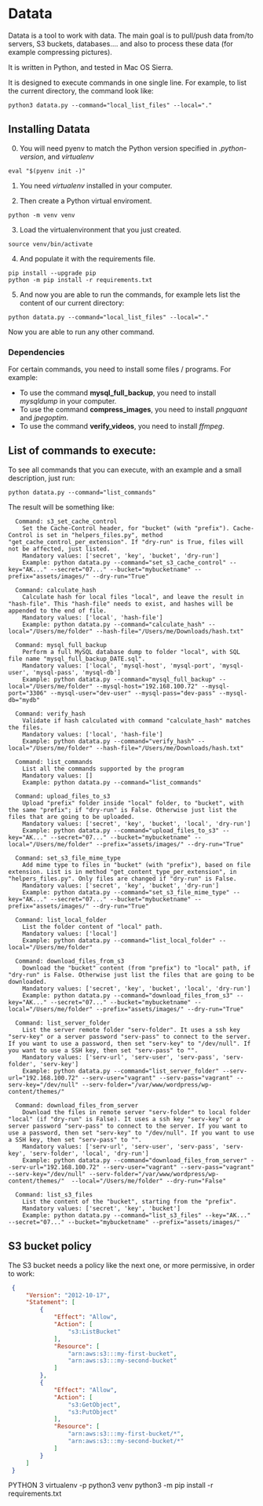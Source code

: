 # Datata

Datata is a tool to work with data. The main goal is to pull/push data from/to servers, S3 buckets, databases.... and also to process these data (for example compressing pictures).

It is written in Python, and tested in Mac OS Sierra.

It is designed to execute commands in one single line. For example, to list the current directory, the command look like:
```
python3 datata.py --command="local_list_files" --local="."
```

## Installing Datata

0. You will need pyenv to match the Python version specified in *.python-version*, and *virtualenv*
```
eval "$(pyenv init -)"
```

1. You need *virtualenv* installed in your computer. 

2. Then create a Python virtual enviroment.
```
python -m venv venv
```

3. Load the virtualenvironment that you just created.
```
source venv/bin/activate
```

4. And populate it with the requirements file.
```
pip install --upgrade pip
python -m pip install -r requirements.txt
```

5. And now you are able to run the commands, for example lets list the content of our current directory:
```
python datata.py --command="local_list_files" --local="."
```

Now you are able to run any other command.

### Dependencies

For certain commands, you need to install some files / programs.
For example:

- To use the command **mysql_full_backup**, you need to install *mysqldump* in your computer.
- To use the command **compress_images**, you need to install *pngquant* and *jpegoptim*.
- To use the command **verify_videos**, you need to install *ffmpeg*.

## List of commands to execute:
To see all commands that you can execute, with an example and a small description, just run:
```
python datata.py --command="list_commands"
```

The result will be something like:
```
  Command: s3_set_cache_control
    Set the Cache-Control header, for "bucket" (with "prefix"). Cache-Control is set in "helpers_files.py", method "get_cache_control_per_extension". If "dry-run" is True, files will not be affected, just listed.
    Mandatory values: ['secret', 'key', 'bucket', 'dry-run']
    Example: python datata.py --command="set_s3_cache_control" --key="AK..." --secret="07..." --bucket="mybucketname" --prefix="assets/images/" --dry-run="True"

  Command: calculate_hash
    Calculate hash for local files "local", and leave the result in "hash-file". This "hash-file" needs to exist, and hashes will be appended to the end of file.
    Mandatory values: ['local', 'hash-file']
    Example: python datata.py --command="calculate_hash" --local="/Users/me/folder" --hash-file="/Users/me/Downloads/hash.txt"

  Command: mysql_full_backup
    Perform a full MySQL database dump to folder "local", with SQL file name "mysql_full_backup_DATE.sql".
    Mandatory values: ['local', 'mysql-host', 'mysql-port', 'mysql-user', 'mysql-pass', 'mysql-db']
    Example: python datata.py --command="mysql_full_backup" --local="/Users/me/folder" --mysql-host="192.168.100.72" --mysql-port="3306" --mysql-user="dev-user" --mysql-pass="dev-pass" --mysql-db="mydb"

  Command: verify_hash
    Validate if hash calculated with command "calculate_hash" matches the files.
    Mandatory values: ['local', 'hash-file']
    Example: python datata.py --command="verify_hash" --local="/Users/me/folder" --hash-file="/Users/me/Downloads/hash.txt"

  Command: list_commands
    List all the commands supported by the program
    Mandatory values: []
    Example: python datata.py --command="list_commands"

  Command: upload_files_to_s3
    Upload "prefix" folder inside "local" folder, to "bucket", with the same "prefix"; if "dry-run" is False. Otherwise just list the files that are going to be uploaded.
    Mandatory values: ['secret', 'key', 'bucket', 'local', 'dry-run']
    Example: python datata.py --command="upload_files_to_s3" --key="AK..." --secret="07..." --bucket="mybucketname" --local="/Users/me/folder" --prefix="assets/images/" --dry-run="True"

  Command: set_s3_file_mime_type
    Add mime type to files in "bucket" (with "prefix"), based on file extension. List is in method "get_content_type_per_extension", in "helpers_files.py". Only files are changed if "dry-run" is False.
    Mandatory values: ['secret', 'key', 'bucket', 'dry-run']
    Example: python datata.py --command="set_s3_file_mime_type" --key="AK..." --secret="07..." --bucket="mybucketname" --prefix="assets/images/" --dry-run="True"

  Command: list_local_folder
    List the folder content of "local" path.
    Mandatory values: ['local']
    Example: python datata.py --command="list_local_folder" --local="/Users/me/folder"

  Command: download_files_from_s3
    Download the "bucket" content (from "prefix") to "local" path, if "dry-run" is False. Otherwise just list the files that are going to be downloaded.
    Mandatory values: ['secret', 'key', 'bucket', 'local', 'dry-run']
    Example: python datata.py --command="download_files_from_s3" --key="AK..." --secret="07..." --bucket="mybucketname" --local="/Users/me/folder" --prefix="assets/images/" --dry-run="True"

  Command: list_server_folder
    List the server remote folder "serv-folder". It uses a ssh key "serv-key" or a server password "serv-pass" to connect to the server. If you want to use a password, then set "serv-key" to "/dev/null". If you want to use a SSH key, then set "serv-pass" to "".
    Mandatory values: ['serv-url', 'serv-user', 'serv-pass', 'serv-folder', 'serv-key']
    Example: python datata.py --command="list_server_folder" --serv-url="192.168.100.72" --serv-user="vagrant" --serv-pass="vagrant" --serv-key="/dev/null" --serv-folder="/var/www/wordpress/wp-content/themes/"

  Command: download_files_from_server
    Download the files in remote server "serv-folder" to local folder "local" (if "dry-run" is False). It uses a ssh key "serv-key" or a server password "serv-pass" to connect to the server. If you want to use a password, then set "serv-key" to "/dev/null". If you want to use a SSH key, then set "serv-pass" to "".
    Mandatory values: ['serv-url', 'serv-user', 'serv-pass', 'serv-key', 'serv-folder', 'local', 'dry-run']
    Example: python datata.py --command="download_files_from_server" --serv-url="192.168.100.72" --serv-user="vagrant" --serv-pass="vagrant" --serv-key="/dev/null" --serv-folder="/var/www/wordpress/wp-content/themes/"  --local="/Users/me/folder" --dry-run="False"

  Command: list_s3_files
    List the content of the "bucket", starting from the "prefix".
    Mandatory values: ['secret', 'key', 'bucket']
    Example: python datata.py --command="list_s3_files" --key="AK..." --secret="07..." --bucket="mybucketname" --prefix="assets/images/"
```

## S3 bucket policy

The S3 bucket needs a policy like the next one, or more permissive, in order to work:

```json
 {
     "Version": "2012-10-17",
     "Statement": [
         {
             "Effect": "Allow",
             "Action": [
                 "s3:ListBucket"
             ],
             "Resource": [
                 "arn:aws:s3:::my-first-bucket",
                 "arn:aws:s3:::my-second-bucket"
             ]
         },
         {
             "Effect": "Allow",
             "Action": [
                 "s3:GetObject",
                 "s3:PutObject"
             ],
             "Resource": [
                 "arn:aws:s3:::my-first-bucket/*",
                 "arn:aws:s3:::my-second-bucket/*"
             ]
         }
     ]
 }
```



PYTHON 3 
virtualenv -p python3 venv
python3 -m pip install -r requirements.txt

